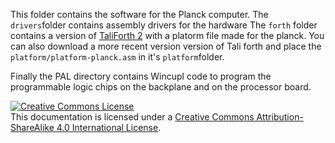 This folder contains the software for the Planck computer.
The `drivers`folder contains assembly drivers for the hardware
The `forth` folder contains a version of [TaliForth 2](https://github.com/scotws/TaliForth2) with a platorm file made for the planck.
You can also download a more recent version version of Tali forth and place the `platform/platform-planck.asm` in it's `platform`folder.

Finally the PAL directory contains Wincupl code to program the programmable logic chips on the backplane and on the processor board.


<a rel="license" href="http://creativecommons.org/licenses/by-sa/4.0/"><img alt="Creative Commons License" style="border-width:0" src="https://i.creativecommons.org/l/by-sa/4.0/88x31.png" /></a><br />This documentation is licensed under a <a rel="license" href="http://creativecommons.org/licenses/by-sa/4.0/">Creative Commons Attribution-ShareAlike 4.0 International License</a>.
